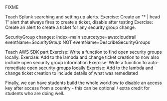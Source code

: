 FIXME

Teach Splunk searching and setting up alerts.
Exercise: Create an "* | head 1" alert that always fires to create a ticket, disable after testing
Exercise: Create an alert to create a ticket for any security group change.


SecurityGroup changes:
index=main sourcetype=aws:cloudtrail eventName=*SecurityGroup* NOT eventName=DescribeSecurityGroups


Teach AWS SDK part
Exercise: Write a function to find open security groups locally.
Exercise: Add to the lambda and change ticket creation to now also include open security group information
Exercise: Write a function to auto-remediate open security groups locally
Exercise: Add to the lambda and change ticket creation to include details of what was remediated

Finally, we can have students build the whole workflow to disable an access key after access from a country - this can be optional / extra credit for students who are doing well.

